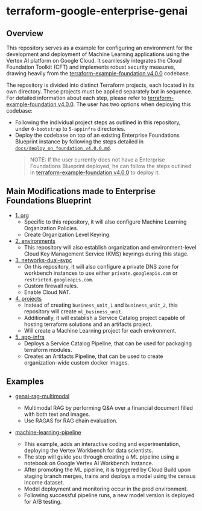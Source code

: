 # terraform-google-enterprise-genai

## Overview

This repository serves as a example for configuring an environment for the development and deployment of Machine Learning applications using the Vertex AI platform on Google Cloud. It seamlessly integrates the Cloud Foundation Toolkit (CFT) and implements robust security measures, drawing heavily from the [terraform-example-foundation v4.0.0](https://github.com/terraform-google-modules/terraform-example-foundation/tree/v4.0.0) codebase.

The repository is divided into distinct Terraform projects, each located in its own directory. These projects must be applied separately but in sequence. For detailed information about each step, please refer to [terraform-example-foundation v4.0.0](https://github.com/terraform-google-modules/terraform-example-foundation/tree/v4.0.0). The user has two options when deploying this codebase:

- Following the individual project steps as outlined in this repository, under `0-bootstrap` to `5-appinfra` directories.
- Deploy the codebase on top of an existing Enterprise Foundations Blueprint instance by following the steps detailed in [`docs/deploy_on_foundation_v4.0.0.md`](./docs/deploy_on_foundation_v4.0.0.md).
  > NOTE: If the user currently does not have a Enterprise Foundations Blueprint deployed, he can follow the steps outlined in [terraform-example-foundation v4.0.0](https://github.com/terraform-google-modules/terraform-example-foundation/tree/v4.0.0) to deploy it.

## Main Modifications made to Enterprise Foundations Blueprint

- [1. org](./1-org/)
  - Specific to this repository, it will also configure Machine Learning Organization Policies.
  - Create Organization Level Keyring.
- [2. environments](./2-environments/)
  - This repository will also establish organization and environment-level Cloud Key Management Service (KMS) keyrings during this stage.
- [3. networks-dual-svpc](./3-networks-dual-svpc/)
  - On this repository, it will also configure a private DNS zone for workbench instances to use either `private.googleapis.com` or `restricted.googleapis.com`.
  - Custom firewall rules.
  - Enable Cloud NAT.
- [4. projects](./4-projects/)
  - Instead of creating `business_unit_1` and `business_unit_2`, this repository will create `ml_business_unit`.
  - Additionally, it will establish a Service Catalog project capable of hosting terraform solutions and an artifacts project.
  - Will create a Machine Learning project for each environment.
- [5. app-infra](./5-app-infra/)  
  - Deploys a Service Catalog Pipeline, that can be used for packaging terraform modules.
  - Creates an Artifacts Pipeline, that can be used to create organization-wide custom docker images.

## Examples

- [genai-rag-multimodal](./examples/genai-rag-multimodal)
  - Multimodal RAG by performing Q&A over a financial document filled with both text and images.
  - Use RAGAS for RAG chain evaluation.

- [machine-learning-pipeline](./6-ml-pipeline/)
  - This example, adds an interactive coding and experimentation, deploying the Vertex Workbench for data scientists.
  - The step will guide you through creating a ML pipeline using a notebook on Google Vertex AI Workbench Instance.
  - After promoting the ML pipeline, it is triggered by Cloud Build upon staging branch merges, trains and deploys a model using the census income dataset.
  - Model deployment and monitoring occur in the prod environment.
  - Following successful pipeline runs, a new model version is deployed for A/B testing.
